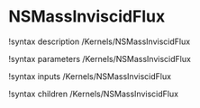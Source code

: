 # NSMassInviscidFlux

!syntax description /Kernels/NSMassInviscidFlux

!syntax parameters /Kernels/NSMassInviscidFlux

!syntax inputs /Kernels/NSMassInviscidFlux

!syntax children /Kernels/NSMassInviscidFlux
